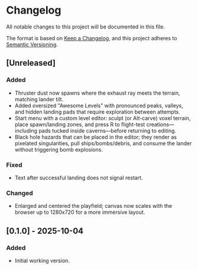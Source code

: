 # Changelog

All notable changes to this project will be documented in this file.

The format is based on [Keep a Changelog](https://keepachangelog.com/en/1.1.0/),
and this project adheres to [Semantic Versioning](https://semver.org/spec/v2.0.0.html).

## [Unreleased]

### Added

- Thruster dust now spawns where the exhaust ray meets the terrain, matching lander tilt.
- Added oversized "Awesome Levels" with pronounced peaks, valleys, and hidden landing pads that require exploration between attempts.
- Start menu with a custom level editor: sculpt (or Alt-carve) voxel terrain, place spawn/landing zones, and press R to flight-test creations—including pads tucked inside caverns—before returning to editing.
- Black hole hazards that can be placed in the editor; they render as pixelated singularities, pull ships/bombs/debris, and consume the lander without triggering bomb explosions.

### Fixed

- Text after successful landing does not signal restart.

### Changed

- Enlarged and centered the playfield; canvas now scales with the browser up to 1280x720 for a more immersive layout.

## [0.1.0] - 2025-10-04

### Added

- Initial working version.
